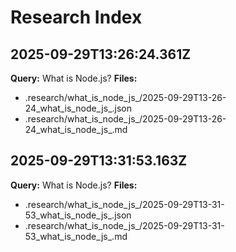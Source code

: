 # Research Index


## 2025-09-29T13:26:24.361Z
**Query:** What is Node.js?
**Files:**
- .research/what_is_node_js_/2025-09-29T13-26-24_what_is_node_js_.json
- .research/what_is_node_js_/2025-09-29T13-26-24_what_is_node_js_.md

## 2025-09-29T13:31:53.163Z
**Query:** What is Node.js?
**Files:**
- .research/what_is_node_js_/2025-09-29T13-31-53_what_is_node_js_.json
- .research/what_is_node_js_/2025-09-29T13-31-53_what_is_node_js_.md
